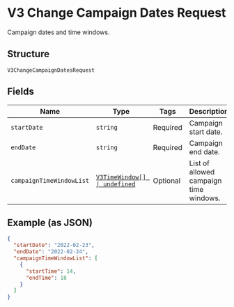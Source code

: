 
# V3 Change Campaign Dates Request

Campaign dates and time windows.

## Structure

`V3ChangeCampaignDatesRequest`

## Fields

| Name | Type | Tags | Description |
|  --- | --- | --- | --- |
| `startDate` | `string` | Required | Campaign start date. |
| `endDate` | `string` | Required | Campaign end date. |
| `campaignTimeWindowList` | [`V3TimeWindow[] \| undefined`](../../doc/models/v3-time-window.md) | Optional | List of allowed campaign time windows. |

## Example (as JSON)

```json
{
  "startDate": "2022-02-23",
  "endDate": "2022-02-24",
  "campaignTimeWindowList": [
    {
      "startTime": 14,
      "endTime": 18
    }
  ]
}
```

